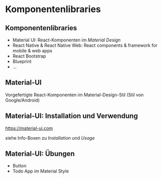 # Komponentenlibraries

## Komponentenlibraries

- Material UI: React-Komponenten im _Material Design_
- React Native & React Native Web: React components & framework for mobile & web apps
- React Bootstrap
- Blueprint
- ...

## Material-UI

Vorgefertigte React-Komponenten im Material-Design-Stil (Stil von Google/Android)

## Material-UI: Installation und Verwendung

https://material-ui.com

siehe Info-Boxen zu _Installation_ und _Usage_

## Material-UI: Übungen

- Button
- Todo App im Material Style
